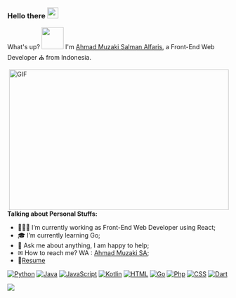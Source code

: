 ### Hello there <img src="https://media.giphy.com/media/hvRJCLFzcasrR4ia7z/giphy.gif" width="25px">

What's up? <img src="https://media.giphy.com/media/mGcNjsfWAjY5AEZNw6/giphy.gif" width="50"> I'm [Ahmad Muzaki Salman Alfaris](https://ahmadmuzaki.com/), a Front-End Web Developer ⛪ from Indonesia.

  <img align="right" alt="GIF" src="https://github.com/abhisheknaiidu/abhisheknaiidu/blob/master/code.gif?raw=true" width="500" height="320" />
  
**Talking about Personal Stuffs:**

- 👨🏽‍💻 I’m currently working as Front-End Web Developer using React;
- 🎓 I’m currently learning Go; 
- 💬 Ask me about anything, I am happy to help;
- ✉ How to reach me? WA : [Ahmad Muzaki SA](https://wa.me/+6287826077526?text=hallo);
- 📝[Resume](https://github.com/Ahmadmuzaki/Ahmadmuzaki/blob/main/Resume%20Ahmad%20Muzaki%20SA.pdf)
<!-- START OF PROFILE STACK, DO NOT REMOVE -->
[![Python](https://img.shields.io/static/v1?label=&message=Python&color=3C78A9&logo=python&logoColor=FFFFFF)](https://www.python.org/) 
[![Java](https://img.shields.io/static/v1?label=&message=Java&color=ec2025&logo=java&logoColor=FFFFFF)](https://www.java.com/en/) 
[![JavaScript](https://img.shields.io/static/v1?label=&message=JavaScript&color=F1E05A&logo=javascript&logoColor=FFFFFF)](https://developer.mozilla.org/en-US/docs/Web/JavaScript)
[![Kotlin](https://img.shields.io/static/v1?label=&message=Kotlin&color=7b70e2&logo=kotlin&logoColor=FFFFFF)](https://kotlinlang.org/) 
[![HTML](https://img.shields.io/static/v1?label=&message=HTML&color=ff751a&logo=HTML5&logoColor=FFFFFF)](https://developer.mozilla.org/en-US/docs/Web/Guide/HTML/HTML5)
[![Go](https://img.shields.io/static/v1?label=&message=Go&color=00acd7&logo=Go&logoColor=FFFFFF)](https://golang.org/)
[![Php](https://img.shields.io/static/v1?label=&message=Php&color=8892bf&logo=Php&logoColor=FFFFFF)](https://www.php.net/)
[![CSS](https://img.shields.io/static/v1?label=&message=CSS&color=254bdd&logo=CSS3&logoColor=FFFFFF)](https://www.w3.org/Style/CSS/Overview.en.html)
[![Dart](https://img.shields.io/static/v1?label=&message=Dart&color=03589c&logo=Dart&logoColor=FFFFFF)](https://dart.dev/)
<!-- END OF PROFILE STACK, DO NOT REMOVE -->

![](https://visitor-badge.glitch.me/badge?page_id=ahmadmuzaki.ahmadmuzaki)
